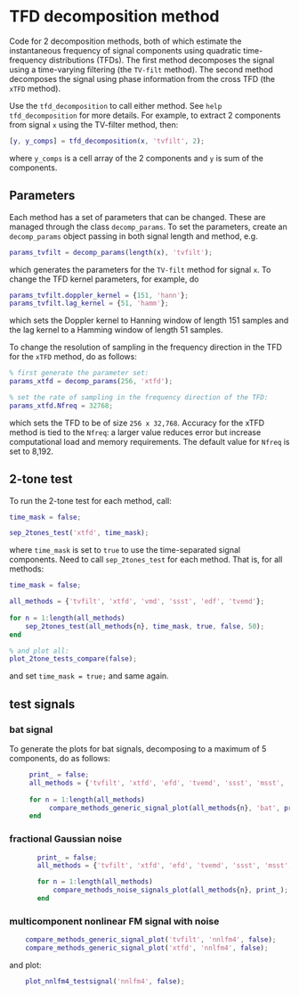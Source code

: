 # TFD decomposition method

Code for 2 decomposition methods, both of which estimate the instantaneous frequency of
signal components using quadratic time-frequency distributions (TFDs). The first method
decomposes the signal using a time-varying filtering (the `TV-filt` method). The second
method decomposes the signal using phase information from the cross TFD (the `xTFD`
method).

Use the `tfd_decomposition` to call either method. See `help tfd_decomposition` for more
details. For example, to extract 2 components from signal `x` using the TV-filter method, then:

```matlab
[y, y_comps] = tfd_decomposition(x, 'tvfilt', 2);
```

where `y_comps` is a cell array of the 2 components and `y` is sum of the components.

## Parameters
Each method has a set of parameters that can be changed. These are managed through the
class `decomp_params`. To set the parameters, create an `decomp_params` object
passing in both signal length and method, e.g.

```matlab
params_tvfilt = decomp_params(length(x), 'tvfilt');
```
which generates the parameters for the `TV-filt` method for signal `x`. To change the
TFD kernel parameters, for example, do

```matlab
params_tvfilt.doppler_kernel = {151, 'hann'};
params_tvfilt.lag_kernel = {51, 'hamm'};
```
which sets the Doppler kernel to Hanning window of length 151 samples and the lag kernel
to a Hamming window of length 51 samples.

To change the resolution of sampling in the frequency direction in the TFD for the `xTFD` method, do as follows:

```matlab
% first generate the parameter set:
params_xtfd = decomp_params(256, 'xtfd');

% set the rate of sampling in the frequency direction of the TFD:
params_xtfd.Nfreq = 32768;
```
which sets the TFD to be of size `256 x 32,768`. Accuracy for the xTFD method is tied to
the `Nfreq`: a larger value reduces error but increase computational load and memory
requirements. The default value for `Nfreq` is set to 8,192.


## 2-tone test
To run the 2-tone test for each method, call:

```matlab
time_mask = false;

sep_2tones_test('xtfd', time_mask);

```

where `time_mask` is set to `true` to use the time-separated signal components. Need to
call `sep_2tones_test` for each method. That is, for all methods:

```matlab
time_mask = false;

all_methods = {'tvfilt', 'xtfd', 'vmd', 'ssst', 'edf', 'tvemd'};
     
for n = 1:length(all_methods)
	sep_2tones_test(all_methods{n}, time_mask, true, false, 50);
end

% and plot all:
plot_2tone_tests_compare(false);
```

and set `time_mask = true;` and same again.

## test signals

### bat signal

To generate the plots for bat signals, decomposing to a maximum of 5 components, do as follows:
```matlab
     print_ = false;
     all_methods = {'tvfilt', 'xtfd', 'efd', 'tvemd', 'ssst', 'msst', 'vmd'};
     
     for n = 1:length(all_methods)
          compare_methods_generic_signal_plot(all_methods{n}, 'bat', print_);
     end
```


### fractional Gaussian noise

```matlab
       print_ = false;
       all_methods = {'tvfilt', 'xtfd', 'efd', 'tvemd', 'ssst', 'msst', 'vmd'};

       for n = 1:length(all_methods)
           compare_methods_noise_signals_plot(all_methods{n}, print_);
       end
```

### multicomponent nonlinear FM signal with noise
```matlab
	compare_methods_generic_signal_plot('tvfilt', 'nnlfm4', false);
	compare_methods_generic_signal_plot('xtfd', 'nnlfm4', false);
```

and plot:

```matlab
	plot_nnlfm4_testsignal('nnlfm4', false);
```
